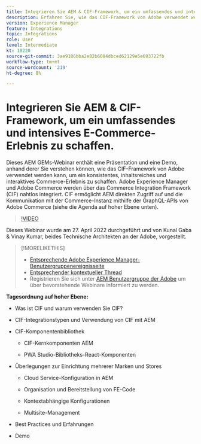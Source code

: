 ```yaml
---
title: Integrieren Sie AEM & CIF-Framework, um ein umfassendes und intensives E-Commerce-Erlebnis zu schaffen.
description: Erfahren Sie, wie das CIF-Framework von Adobe verwendet werden kann, um ein konsistentes, inhaltsreiches und interaktives Commerce-Erlebnis zu schaffen.
version: Experience Manager
feature: Integrations
topic: Integrations
role: User
level: Intermediate
kt: 10220
source-git-commit: 3ae9186bba2e82b6084dbced62129e5e693722fb
workflow-type: tm+mt
source-wordcount: '219'
ht-degree: 8%

---
```



# Integrieren Sie AEM &amp; CIF-Framework, um ein umfassendes und intensives E-Commerce-Erlebnis zu schaffen.

Dieses AEM GEMs-Webinar enthält eine Präsentation und eine Demo, anhand derer Sie verstehen können, wie das CIF-Framework von Adobe verwendet werden kann, um ein konsistentes, inhaltsreiches und interaktives Commerce-Erlebnis zu schaffen. Adobe Experience Manager und Adobe Commerce werden über das Commerce Integration Framework (CIF) nahtlos integriert. CIF ermöglicht AEM direkten Zugriff auf und die Kommunikation mit der Commerce-Instanz mithilfe der GraphQL-APIs von Adobe Commerce (siehe die Agenda auf hoher Ebene unten).

>[!VIDEO](https://video.tv.adobe.com/v/342565/?quality=12&learn=on)

Dieses Webinar wurde am 27. April 2022 durchgeführt und von Kunal Gaba &amp; Vinay Kumar, beides Technische Architekten an der Adobe, vorgestellt.

>[!MORELIKETHIS]
>
>* [Entsprechende Adobe Experience Manager-Benutzergruppenereignisseite](https://adobe.ly/3O0uXl5/)
>* [Entsprechender kontextueller Thread](https://adobe.ly/3jorz5r)
>* Registrieren Sie sich unter [AEM Benutzergruppe der Adobe](https://aem-augs.adobe.com/) um über bevorstehende Webinare informiert zu werden.


**Tagesordnung auf hoher Ebene:**

* Was ist CIF und warum verwenden Sie CIF?

* CIF-Integrationstypen und Verwendung von CIF mit AEM

* CIF-Komponentenbibliothek

   * CIF-Kernkomponenten AEM

   * PWA Studio-Bibliotheks-React-Komponenten

* Überlegungen zur Einrichtung mehrerer Marken und Stores

   * Cloud Service-Konfiguration in AEM

   * Organisation und Bereitstellung von FE-Code

   * Kontextabhängige Konfigurationen

   * Multisite-Management

* Best Practices und Erfahrungen

* Demo
